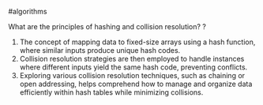 #algorithms

What are the principles of hashing and collision resolution?
?
1. The concept of mapping data to fixed-size arrays using a hash function, where similar inputs produce unique hash codes. 
2. Collision resolution strategies are then employed to handle instances where different inputs yield the same hash code, preventing conflicts. 
3. Exploring various collision resolution techniques, such as chaining or open addressing, helps comprehend how to manage and organize data efficiently within hash tables while minimizing collisions.

